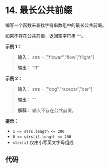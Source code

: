 # 14. 最长公共前缀

编写一个函数来查找字符串数组中的最长公共前缀。

如果不存在公共前缀，返回空字符串 `""`。

**示例 1：**

> **输入：** strs = \["flower","flow","flight"]
>
> **输出：** "fl"

**示例 2：**

> **输入：** strs = \["dog","racecar","car"]
>
> **输出：** ""
>
> **解释：** 输入不存在公共前缀。

**提示：**

* `1 <= strs.length <= 200`
* `0 <= strs[i].length <= 200`
* `strs[i]` 仅由小写英文字母组成

## 代码

